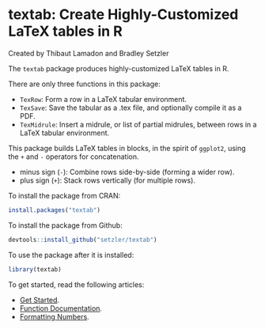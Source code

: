 textab: Create Highly-Customized LaTeX tables in R
================

Created by Thibaut Lamadon and Bradley Setzler

The `textab` package produces highly-customized LaTeX tables in R.

There are only three functions in this package:

- `TexRow`: Form a row in a LaTeX tabular environment.
- `TexSave`: Save the tabular as a .tex file, and optionally compile it
  as a PDF.
- `TexMidrule`: Insert a midrule, or list of partial midrules, between
  rows in a LaTeX tabular environment.

This package builds LaTeX tables in blocks, in the spirit of `ggplot2`,
using the `+` and `-` operators for concatenation.

- minus sign (`-`): Combine rows side-by-side (forming a wider row).
- plus sign (`+`): Stack rows vertically (for multiple rows).

To install the package from CRAN:

``` r
install.packages("textab")
```

To install the package from Github:

``` r
devtools::install_github("setzler/textab")
```

To use the package after it is installed:

``` r
library(textab)
```

To get started, read the following articles:

- [Get Started](https://setzler.github.io/textab/articles/textab.html).
- [Function
  Documentation](https://setzler.github.io/textab/reference/index.html).
- [Formatting
  Numbers](https://setzler.github.io/textab/articles/Numerics.html).

